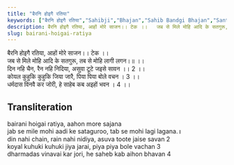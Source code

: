 ```yaml
---
title: "बैरनि होइगै रतिया"
keywords: ["बैरनि होइगै रतिया","Sahibji","Bhajan","Sahib Bandgi Bhajan","Sant Kabir Bhajan","bhajan lyrics","साहिब बंदगी भजन","भजन"]
description: बैरनि होइगै रतिया, आहों मोरे साजन।। टेक ।।   जब से मिले मोहि आदि के सतगुरू, तब से मोहि लागी लगन।॥ ।।   दिन नहि चैन, रैन नहि निदिया, असुवा टूटे जइसे सावन
slug: bairani-hoigai-ratiya
---
```


  
बैरनि होइगै रतिया, आहों मोरे साजन।। टेक ।।  
जब से मिले मोहि आदि के सतगुरू, तब से मोहि लागी लगन।॥ ।।  
दिन नहि चैन, रैन नहि निदिया, असुवा टूटे जइसे सावन ।। 2 ।।  
कोयल कुहुकि कुहुकि जिया जारै, पिया पिया बोले वचन । 3 ।।  
धर्मदास विनवै कर जोरी, हे साहेब कब अइहों भवन । 4 ।।  


## Transliteration

  
bairani hoigai ratiya, aahon more sajana     
jab se mile mohi aadi ke sataguroo, tab se mohi lagi lagana.॥    
din nahi chain, rain nahi nidiya, asuva toote jaise savan   2    
koyal kuhuki kuhuki jiya jarai, piya piya bole vachan 3    
dharmadas vinavai kar jori, he saheb kab aihon bhavan 4    

  